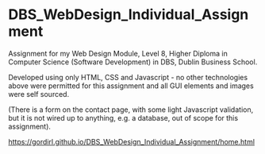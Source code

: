 # DBS_WebDesign_Individual_Assignment

Assignment for my Web Design Module, Level 8, Higher Diploma in Computer Science (Software Development) 
in DBS, Dublin Business School.

Developed using only HTML, CSS and Javascript - no other technologies above were permitted for this assignment 
and all GUI elements and images were self sourced.

(There is a form on the contact page, with some light Javascript validation, 
but it is not wired up to anything, e.g. a database, out of scope for this assignment).

https://gordirl.github.io/DBS_WebDesign_Individual_Assignment/home.html
